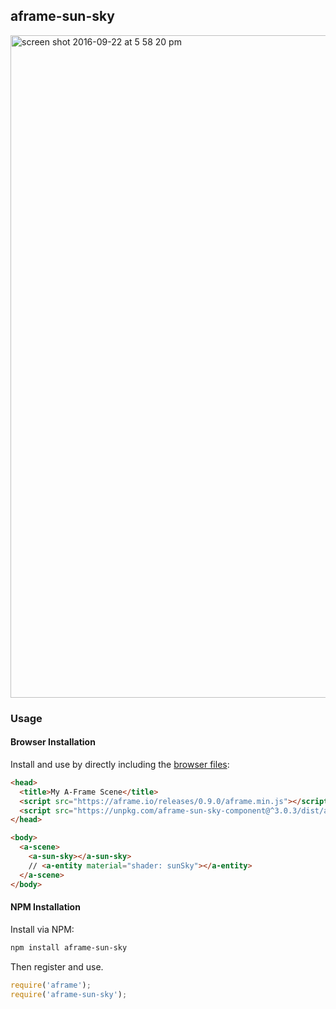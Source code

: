 ## aframe-sun-sky

<img width="1060" alt="screen shot 2016-09-22 at 5 58 20 pm" src="https://cloud.githubusercontent.com/assets/674727/18770774/2c775afa-80ee-11e6-9a0a-648cea864415.png">

### Usage

#### Browser Installation

Install and use by directly including the [browser files](dist):

```html
<head>
  <title>My A-Frame Scene</title>
  <script src="https://aframe.io/releases/0.9.0/aframe.min.js"></script>
  <script src="https://unpkg.com/aframe-sun-sky-component@^3.0.3/dist/aframe-sun-sky.min.js"></script>
</head>

<body>
  <a-scene>
    <a-sun-sky></a-sun-sky>
    // <a-entity material="shader: sunSky"></a-entity>
  </a-scene>
</body>
```

#### NPM Installation

Install via NPM:

```bash
npm install aframe-sun-sky
```

Then register and use.

```js
require('aframe');
require('aframe-sun-sky');
```
